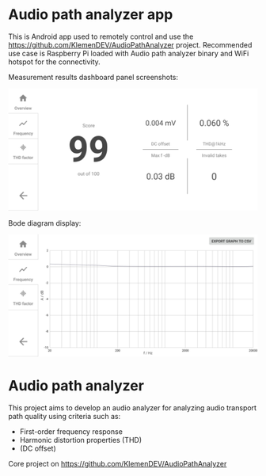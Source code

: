 # Audio path analyzer app

This is Android app used to remotely control and use the https://github.com/KlemenDEV/AudioPathAnalyzer project.
Recommended use case is Raspberry Pi loaded with Audio path analyzer binary and WiFi hotspot for the
connectivity.

Measurement results dashboard panel screenshots:

<p align="center">
<img src="./screenshot1.jpg" width="550" alt="Screenshot 1">
</p>

Bode diagram display:

<p align="center">
<img src="./screenshot2.jpg" width="550" alt="Screenshot 1">
</p>

# Audio path analyzer

This project aims to develop an audio analyzer for analyzing audio transport path quality using criteria such as:
* First-order frequency response
* Harmonic distortion properties (THD)
* (DC offset)

Core project on https://github.com/KlemenDEV/AudioPathAnalyzer
